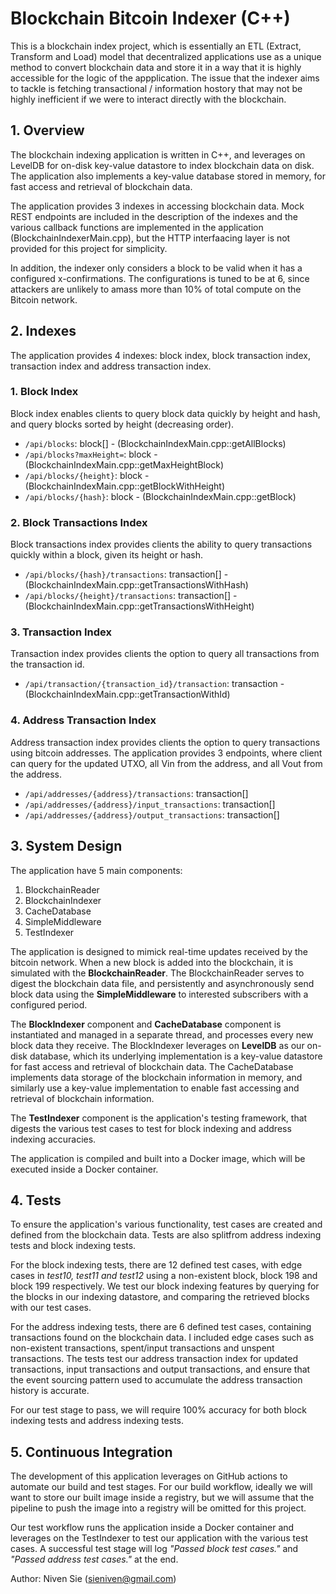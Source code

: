 # Blockchain Bitcoin Indexer (C++)

This is a blockchain index project, which is essentially an ETL (Extract, Transform and Load) model that decentralized applications use as a unique method to convert blockchain data and store it in a way that it is highly accessible for the logic of the appplication. The issue that the indexer aims to tackle is fetching transactional / information hostory that may not be highly inefficient if we were to interact directly with the blockchain.

## 1. Overview

The blockchain indexing application is written in C++, and leverages on LevelDB for on-disk key-value datastore to index blockchain data on disk. The application also implements a key-value database stored in memory, for fast access and retrieval of blockchain data.

The application provides 3 indexes in accessing blockchain data. Mock REST endpoints are included in the description of the indexes and the various callback functions are implemented in the application (BlockchainIndexerMain.cpp), but the HTTP interfaacing layer is not provided for this project for simplicity. 

In addition, the indexer only considers a block to be valid when it has a configured x-confirmations. The configurations is tuned to be at 6, since attackers are unlikely to amass more than 10% of total compute on the Bitcoin network.

## 2. Indexes

The application provides 4 indexes: block index, block transaction index, transaction index and address transaction index.

### 1. Block Index

Block index enables clients to query block data quickly by height and hash, and query blocks sorted by height (decreasing order).

- `/api/blocks`: block[] - (BlockchainIndexMain.cpp::getAllBlocks)
- `/api/blocks?maxHeight=`: block - (BlockchainIndexMain.cpp::getMaxHeightBlock)
- `/api/blocks/{height}`: block - (BlockchainIndexMain.cpp::getBlockWithHeight)
- `/api/blocks/{hash}`: block - (BlockchainIndexMain.cpp::getBlock)

### 2. Block Transactions Index

Block transactions index provides clients the ability to query transactions quickly within a block, given its height or hash.

- `/api/blocks/{hash}/transactions`: transaction[] - (BlockchainIndexMain.cpp::getTransactionsWithHash)
- `/api/blocks/{height}/transactions`: transaction[] - (BlockchainIndexMain.cpp::getTransactionsWithHeight)

### 3. Transaction Index

Transaction index provides clients the option to query all transactions from the transaction id.

- `/api/transaction/{transaction_id}/transaction`: transaction - (BlockchainIndexMain.cpp::getTransactionWithId)

### 4. Address Transaction Index

Address transaction index provides clients the option to query transactions using bitcoin addresses. The application provides 3 endpoints, where client can query for the updated UTXO, all Vin from the address, and all Vout from the address.

- `/api/addresses/{address}/transactions`: transaction[]
- `/api/addresses/{address}/input_transactions`: transaction[]
- `/api/addresses/{address}/output_transactions`: transaction[]

## 3. System Design

The application have 5 main components:

1. BlockchainReader
2. BlockchainIndexer
3. CacheDatabase
4. SimpleMiddleware
5. TestIndexer

The application is designed to mimick real-time updates received by the bitcoin network. When a new block is added into the blockchain, it is simulated with the **BlockchainReader**. The BlockchainReader serves to digest the blockchain data file, and persistently and asynchronously send block data using the **SimpleMiddleware** to interested subscribers with a configured period. 

The **BlockIndexer** component and **CacheDatabase** component is instantiated and managed in a separate thread, and processes every new block data they receive. The BlockIndexer leverages on **LevelDB** as our on-disk database, which its underlying implementation is a key-value datastore for fast access and retrieval of blockchain data. The CacheDatabase implements data storage of the blockchain information in memory, and similarly use a key-value implementation to enable fast accessing and retrieval of blockchain information.

The **TestIndexer** component is the application's testing framework, that digests the various test cases to test for block indexing and address indexing accuracies.

The application is compiled and built into a Docker image, which will be executed inside a Docker container.

## 4. Tests

To ensure the application's various functionality, test cases are created and defined from the blockchain data. Tests are also splitfrom address indexing tests and block indexing tests.

For the block indexing tests, there are 12 defined test cases, with edge cases in *test10, test11 and test12* using a non-existent block, block 198 and block 199 respectively. We test our block indexing features by querying for the blocks in our indexing datastore, and comparing the retrieved blocks with our test cases.

For the address indexing tests, there are 6 defined test cases, containing transactions found on the blockchain data. I included edge cases such as non-existent transactions, spent/input transactions and unspent transactions. The tests test our address transaction index for updated transactions, input transactions and output transactions, and ensure that the event sourcing pattern used to accumulate the address transaction history is accurate.

For our test stage to pass, we will require 100% accuracy for both block indexing tests and address indexing tests.

## 5. Continuous Integration

The development of this application leverages on GitHub actions to automate our build and test stages. For our build workflow, ideally we will want to store our built image inside a registry, but we will assume that the pipeline to push the image into a registry will be omitted for this project.

Our test workflow runs the application inside a Docker container and leverages on the TestIndexer to test our application with the various test cases. A successful test stage will log *"Passed block test cases."* and *"Passed address test cases."* at the end.

Author: Niven Sie (sieniven@gmail.com)
